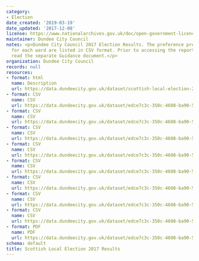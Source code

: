 ```yaml
---
category:
- Election
date_created: '2019-03-19'
date_updated: '2017-12-08'
license: https://www.nationalarchives.gov.uk/doc/open-government-licence/version/3/
maintainer: Dundee City Council
notes: <p>Dundee City Council 2017 Election Results. The preference profile reports
  for each ward are listed in CSV format. Prior to accessing the reports you should
  read the separate Guidance document.</p>
organization: Dundee City Council
records: null
resources:
- format: html
  name: Description
  url: https://data.dundeecity.gov.uk/dataset/scottish-local-election-2017-results
- format: CSV
  name: CSV
  url: https://data.dundeecity.gov.uk/dataset/edce7c3c-350c-4608-ba90-5a296dd27ad7/resource/291f2f43-a437-4c46-bdb4-14fa687fef49/download/coldside-ward-2017-election-results.csv
- format: CSV
  name: CSV
  url: https://data.dundeecity.gov.uk/dataset/edce7c3c-350c-4608-ba90-5a296dd27ad7/resource/e1bd755e-5b89-4c42-860c-cd95722a7a8a/download/east-end-ward-2017-election-results.csv
- format: CSV
  name: CSV
  url: https://data.dundeecity.gov.uk/dataset/edce7c3c-350c-4608-ba90-5a296dd27ad7/resource/ba1d296f-d5ac-4a73-ba4d-1babea549009/download/lochee-ward-2017-election-results.csv
- format: CSV
  name: CSV
  url: https://data.dundeecity.gov.uk/dataset/edce7c3c-350c-4608-ba90-5a296dd27ad7/resource/5ad4876c-8c95-49e3-ab32-f1759a03255b/download/maryfield-ward-2017-election-results.csv
- format: CSV
  name: CSV
  url: https://data.dundeecity.gov.uk/dataset/edce7c3c-350c-4608-ba90-5a296dd27ad7/resource/6b12bf64-9346-43db-82d6-4af616eb6f1a/download/north-east-ward-2017-election-results.csv
- format: CSV
  name: CSV
  url: https://data.dundeecity.gov.uk/dataset/edce7c3c-350c-4608-ba90-5a296dd27ad7/resource/db21fda1-7fa8-483b-bd6a-1b8abe1d5bf4/download/strathmartine-ward-2017-election-results.csv
- format: CSV
  name: CSV
  url: https://data.dundeecity.gov.uk/dataset/edce7c3c-350c-4608-ba90-5a296dd27ad7/resource/e492b38c-6baa-4fb8-8291-1040c474913a/download/the-ferry-ward-2017-election-results.csv
- format: CSV
  name: CSV
  url: https://data.dundeecity.gov.uk/dataset/edce7c3c-350c-4608-ba90-5a296dd27ad7/resource/24dbb463-6b80-448d-aae9-e118e7d0a947/download/west-end-ward-2017-election-results.csv
- format: PDF
  name: PDF
  url: https://data.dundeecity.gov.uk/dataset/edce7c3c-350c-4608-ba90-5a296dd27ad7/resource/4c1ffb11-aff9-4e4f-a5d7-e1caba10f9de/download/guidance.pdf
schema: default
title: Scottish Local Election 2017 Results
---
```

